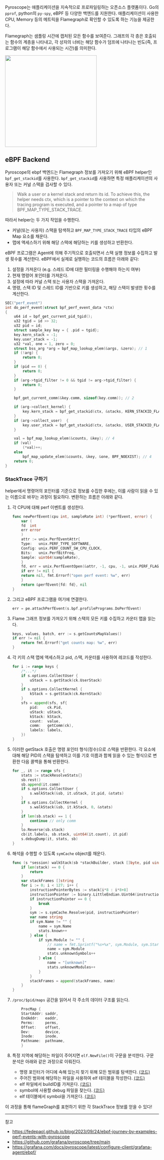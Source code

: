 
Pyroscope는 애플리케이션을 지속적으로 프로파일링하는 오픈소스 플랫폼이다. Go의 `pprof`, python의 `py-spy`, eBPF 등 다양한 백엔드를 지원한다. 애플리케이션이 사용한 CPU, Memory 등의 메트릭을 Flamegraph로 확인할 수 있도록 하는 기능을 제공한다.

Flamegraph는 샘플링 시간에 캡처된 모든 함수를 보여준다. 그래프의 각 층은 호출되는 함수의 계층을 나타내고, 각 상자의 너비는 해당 함수가 덤프에 나타나는 빈도(즉, 프로그램이 해당 함수에서 사용되는 시간)를 의미한다.

<image height="300px" src="https://github.com/rlaisqls/TIL/assets/81006587/58380823-0b4a-4b93-a8ed-829dc8e8e7c0">

## eBPF Backend

Pyroscope의 ebpf 백엔드는 Flamegraph 정보를 가져오기 위해 eBPF helper인 `bpf_get_stackid`를 사용한다. `bpf_get_stackid`를 사용하면 특정 애플리케이션의 사용자 또는 커널 스택을 검사할 수 있다.

> Walk a user or a kernel stack and return its id. To achieve this, the helper needs ctx, which is a pointer to the context on which the tracing program is executed, and a pointer to a map of type BPF_MAP_TYPE_STACK_TRACE.

따라서 helper는 두 가지 작업을 수행한다.

- 커널(또는 사용자) 스택을 탐색하고 `BPF_MAP_TYPE_STACK_TRACE` 타입의 eBPF Map 요소를 채운다.
- 맵에 액세스하기 위해 해당 스택에 해당하는 키를 생성하고 반환한다.
  
eBPF 프로그램은 Agent에 의해 주기적으로 호출되면서 스택 실행 정보를 수집하고 발생 횟수를 계산한다. eBPF에서 실제로 실행하는 코드의 흐름은 아래와 같다:

1. 설정을 가져온다 (e.g. 스레드 ID에 대한 필터링을 수행해야 하는지 여부)
2. 현재 명령어 포인터를 가져온다.
3. 설정에 따라 커널 스택 또는 사용자 스택을 가져온다.
4. 명령, 스택 ID 및 스레드 ID를 기반으로 키를 생성하고, 해당 스택이 발생한 횟수를 계산한다.

```c
SEC("perf_event")
int do_perf_event(struct bpf_perf_event_data *ctx)
{
    u64 id = bpf_get_current_pid_tgid();
    u32 tgid = id >> 32;
    u32 pid = id;
    struct sample_key key = { .pid = tgid};
    key.kern_stack = -1;
    key.user_stack = -1;
    u32 *val, one = 1, zero = 0;
    struct bss_arg *arg = bpf_map_lookup_elem(&args, &zero); // 1
    if (!arg) {
        return 0;
    }
    if (pid == 0) {
        return 0;
    }
    if (arg->tgid_filter != 0 && tgid != arg->tgid_filter) {
        return 0;
    }

    bpf_get_current_comm(&key.comm, sizeof(key.comm)); // 2

    if (arg->collect_kernel) {
        key.kern_stack = bpf_get_stackid(ctx, &stacks, KERN_STACKID_FLAGS); // 3
    }
    if (arg->collect_user)  {
        key.user_stack = bpf_get_stackid(ctx, &stacks, USER_STACKID_FLAGS); // 3 
    }

    val = bpf_map_lookup_elem(&counts, &key); // 4
    if (val)
        (*val)++;
    else
        bpf_map_update_elem(&counts, &key, &one, BPF_NOEXIST); // 4
    return 0;
}
```

### StackTrace 구하기

helper에서 명령어의 포인터를 기준으로 정보를 수집한 후에는, 이를 사람이 읽을 수 있는 이름으로 바꾸는 과정이 필요하다. 변환하는 흐름은 아래와 같다.

1. 각 CPU에 대해 perf 이벤트를 생성한다.

    ```go
    func newPerfEvent(cpu int, sampleRate int) (*perfEvent, error) {
        var (
        fd  int
        err error
        )
        attr := unix.PerfEventAttr{
        Type:   unix.PERF_TYPE_SOFTWARE,
        Config: unix.PERF_COUNT_SW_CPU_CLOCK,
        Bits:   unix.PerfBitFreq,
        Sample: uint64(sampleRate),
        }
        fd, err = unix.PerfEventOpen(&attr, -1, cpu, -1, unix.PERF_FLAG_FD_CLOEXEC)
        if err != nil {
        return nil, fmt.Errorf("open perf event: %w", err)
        }
        return &perfEvent{fd: fd}, nil
    }
    ```

2. 그리고 eBPF 프로그램을 여기에 연결한다.

    ```go
    err = pe.attachPerfEvent(s.bpf.profilePrograms.DoPerfEvent)
    ```

3. Flame 그래프 정보를 가져오기 위해 스택의 모든 키를 수집하고 카운터 맵을 읽는다.

    ```go
    keys, values, batch, err := s.getCountsMapValues()
    if err != nil {
        return fmt.Errorf("get counts map: %w", err)
    }
    ```

4. 각 키의 스택 맵에 액세스하고 pid, 스택, 카운터를 사용하여 레코드를 작성한다.

    ```go
    for i := range keys {
        /*...*/
        if s.options.CollectUser {
            uStack = s.getStack(ck.UserStack)
        }
        if s.options.CollectKernel {
            kStack = s.getStack(ck.KernStack)
        }
        sfs = append(sfs, sf{
            pid:    ck.Pid,
            uStack: uStack,
            kStack: kStack,
            count:  value,
            comm:   getComm(ck),
            labels: labels,
        })
    }
    ```

5. 이러한 getStack 호출은 명령 포인터 형식(정수)으로 스택을 반환한다. 각 요소에 대해 해당 PID의 스택을 탐색하고 이를 기호 이름과 함께 읽을 수 있는 형식으로 변환한 다음 콜백을 통해 반환한다.

    ```go
    for _, it := range sfs {
        stats := stackResolveStats{}
        sb.rest()
        sb.append(it.comm)
        if s.options.CollectUser {
            s.walkStack(&sb, it.uStack, it.pid, &stats)
        }
        if s.options.CollectKernel {
            s.walkStack(&sb, it.kStack, 0, &stats)
        }
        if len(sb.stack) == 1 {
            continue // only comm
        }
        lo.Reverse(sb.stack)
        cb(it.labels, sb.stack, uint64(it.count), it.pid)
        s.debugDump(it, stats, sb)
    }
    ```

6. 해석을 수행할 수 있도록 `symCache` object를 채운다.

    ```go
    func (s *session) walkStack(sb *stackBuilder, stack []byte, pid uint32, stats *stackResolveStats) {
        if len(stack) == 0 {
            return
        }
        var stackFrames []string
        for i := 0; i < 127; i++ {
            instructionPointerBytes := stack[i*8 : i*8+8]
            instructionPointer := binary.LittleEndian.Uint64(instructionPointerBytes)
            if instructionPointer == 0 {
                break
            }
            sym := s.symCache.Resolve(pid, instructionPointer)
            var name string
            if sym.Name != "" {
                name = sym.Name
                stats.known++
            } else {
                if sym.Module != "" {
                    // name = fmt.Sprintf("%s+%x", sym.Module, sym.Start) // todo expose an option to enable this
                    name = sym.Module
                    stats.unknownSymbols++
                } else {
                    name = "[unknown]"
                    stats.unknownModules++
                }
            }
            stackFrames = append(stackFrames, name)
        }
    }
    ```

7. `/proc/$pid/maps` 공간을 읽어서 각 주소의 데이터 구조를 읽는다.

    ```go
        ProcMap {
        StartAddr: saddr,
        EndAddr:   eaddr,
        Perms:     perms,
        Offset:    offset,
        Dev:       device,
        Inode:     inode,
        Pathname:  pathname,
        }
    ```

8. 특정 지역에 해당하는 파일이 주어지면 `elf.NewFile()`이 구문을 분석한다. 구문 분석은 아래와 같은 과정으로 이뤄진다.

   - 명령 포인터가 어디에 속해 있는지 찾기 위해 모든 범위를 탐색한다. [(코드)](https://github.com/grafana/pyroscope/blob/07c51d833e73450c77800545ca0a3003d49fd049/ebpf/symtab/proc.go#L133)
   - 주어진 범위에 해당하는 파일을 사용하여 elf 테이블을 작성한다. [(코드)](https://github.com/grafana/pyroscope/blob/07c51d833e73450c77800545ca0a3003d49fd049/ebpf/symtab/proc.go#L121)
   - elf 파일에서 buildID를 가져온다. [(코드)](https://github.com/grafana/pyroscope/blob/5acd4f8255ef154370e19bc8523aacf6531ad759/ebpf/symtab/elf.go#L98)
   - symbol에 사용할 debug 파일을 찾는다. [(코드)](https://github.com/grafana/pyroscope/blob/5acd4f8255ef154370e19bc8523aacf6531ad759/ebpf/symtab/elf.go#L124)
   - elf 테이블에서 symbol을 가져온다. [(코드)](https://github.com/grafana/pyroscope/blob/5acd4f8255ef154370e19bc8523aacf6531ad759/ebpf/symtab/elf.go#L156)
  
이 과정을 통해 flameGraph를 표현하기 위한 각 StackTrace 정보를 얻을 수 있다!

---
참고
- https://fedepaol.github.io/blog/2023/09/24/ebpf-journey-by-examples-perf-events-with-pyroscope
- https://github.com/grafana/pyroscope/tree/main
- https://grafana.com/docs/pyroscope/latest/configure-client/grafana-agent/ebpf/